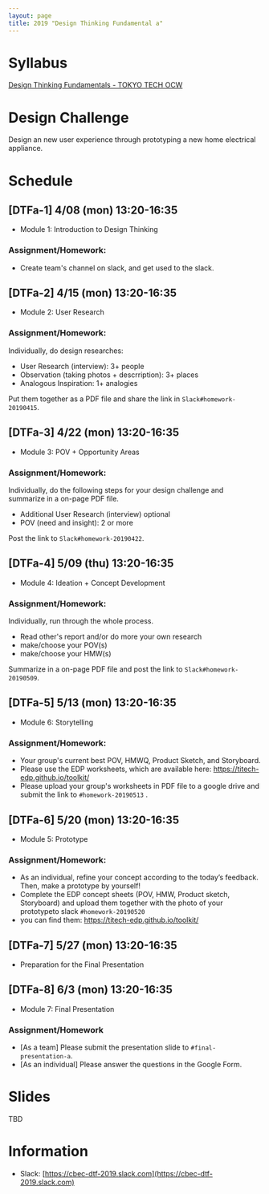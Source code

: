 ```yaml
---
layout: page
title: 2019 "Design Thinking Fundamental a"
---
```


<div style="width: 595px; max-width: 100%">
<script async class="speakerdeck-embed" data-id="8847359ce3c2479bb8abcd1ef53b66d4" data-ratio="1.77777777777778" src="//speakerdeck.com/assets/embed.js"></script>
</div>


# Syllabus

[Design Thinking Fundamentals - TOKYO TECH OCW](http://www.ocw.titech.ac.jp/index.php?module=General&action=T0300&GakubuCD=2&GakkaCD=321502&KeiCD=15&course=2&KamokuCD=321502&KougiCD=201903575&Nendo=2019&vid=03)

# Design Challenge

Design an new user experience through prototyping a new home electrical appliance.

# Schedule

## [DTFa-1] 4/08 (mon) 13:20-16:35

- Module 1: Introduction to Design Thinking

### Assignment/Homework:

- Create team's channel on slack, and get used to the slack.

## [DTFa-2] 4/15 (mon) 13:20-16:35

- Module 2: User Research

### Assignment/Homework:

Individually, do design researches:

- User Research (interview): 3+ people
- Observation (taking photos + descrription): 3+ places
- Analogous Inspiration: 1+ analogies

Put them together as a PDF file and share the link in ``Slack#homework-20190415``.

## [DTFa-3] 4/22 (mon) 13:20-16:35

- Module 3: POV + Opportunity Areas

### Assignment/Homework:

Individually, do the following steps for your design challenge and summarize in a on-page PDF file.

- Additional User Research (interview) optional
- POV (need and insight): 2 or more

Post the link to ``Slack#homework-20190422``.

## [DTFa-4] 5/09 (thu) 13:20-16:35

- Module 4: Ideation + Concept Development

### Assignment/Homework:

Individually, run through the whole process.

- Read other's report and/or do more your own research
- make/choose your POV(s)
- make/choose your HMW(s)

Summarize in a on-page PDF file and post the link to ``Slack#homework-20190509``.

## [DTFa-5] 5/13 (mon) 13:20-16:35

- Module 6: Storytelling

### Assignment/Homework:

- Your group's current best POV, HMWQ, Product Sketch, and Storyboard.
- Please use the EDP worksheets, which are available here: <https://titech-edp.github.io/toolkit/>
- Please upload your group's worksheets in PDF file to a google drive and submit the link to ``#homework-20190513`` .

## [DTFa-6] 5/20 (mon) 13:20-16:35

- Module 5: Prototype

### Assignment/Homework:

- As an individual, refine your concept according to the today’s feedback. Then, make a prototype by yourself!
- Complete the EDP concept sheets (POV, HMW, Product sketch, Storyboard) and upload them together with the photo of your prototypeto slack ``#homework-20190520``
- you can find them: <https://titech-edp.github.io/toolkit/>

## [DTFa-7] 5/27 (mon) 13:20-16:35

- Preparation for the Final Presentation

## [DTFa-8] 6/3 (mon) 13:20-16:35

- Module 7: Final Presentation

### Assignment/Homework

- [As a team] Please submit the presentation slide to ``#final-presentation-a``.
- [As an individual] Please answer the questions in the Google Form.

# Slides

TBD

# Information

- Slack: [https://cbec-dtf-2019.slack.com](https://cbec-dtf-2019.slack.com)
